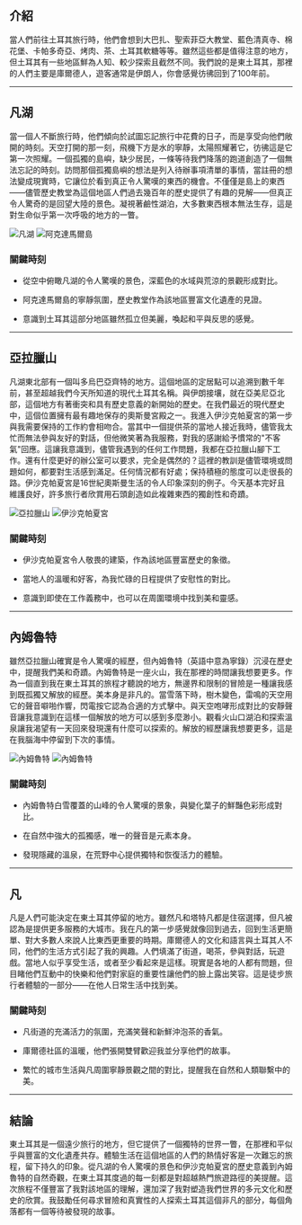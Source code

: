 ## 介紹

當人們前往土耳其旅行時，他們會想到大巴扎、聖索菲亞大教堂、藍色清真寺、棉花堡、卡帕多奇亞、烤肉、茶、土耳其軟糖等等。雖然這些都是值得注意的地方，但土耳其有一些地區鮮為人知、較少探索且截然不同。我們說的是東土耳其，那裡的人們主要是庫爾德人，遊客通常是伊朗人，你會感覺彷彿回到了100年前。

---

## 凡湖

當一個人不斷旅行時，他們傾向於試圖忘記旅行中花費的日子，而是享受向他們敞開的時刻。天空打開的那一刻，飛機下方是水的寧靜，太陽照耀著它，彷彿這是它第一次照耀。一個孤獨的島嶼，缺少居民，一條等待我們降落的跑道創造了一個無法忘記的時刻。訪問那個孤獨島嶼的想法是列入待辦事項清單的事情，當註冊的想法變成現實時，它讓位於看到真正令人驚嘆的東西的機會。不僅僅是島上的東西——儘管歷史教堂為這個地區人們過去幾百年的歷史提供了有趣的見解——但真正令人驚奇的是回望大陸的景色。凝視著鹼性湖泊，大多數東西根本無法生存，這是對生命似乎第一次呼吸的地方的一瞥。

![凡湖](https://twotrekkers.nyc3.cdn.digitaloceanspaces.com/media/multipart-uploads/Van2.svg)  ![阿克達馬爾島](https://twotrekkers.nyc3.cdn.digitaloceanspaces.com/media/multipart-uploads/Van5.svg)

### 關鍵時刻

- 從空中俯瞰凡湖的令人驚嘆的景色，深藍色的水域與荒涼的景觀形成對比。

- 阿克達馬爾島的寧靜氛圍，歷史教堂作為該地區豐富文化遺產的見證。

- 意識到土耳其這部分地區雖然孤立但美麗，喚起和平與反思的感覺。

---

## 亞拉臘山

凡湖東北部有一個叫多烏巴亞齊特的地方。這個地區的定居點可以追溯到數千年前，甚至超越我們今天所知道的現代土耳其名稱。與伊朗接壤，就在亞美尼亞北部，這個地方有著衝突和具有歷史意義的新開始的歷史。在我們最近的現代歷史中，這個位置擁有最有趣地保存的奧斯曼宮殿之一。我進入伊沙克帕夏宮的第一步與我需要保持的工作約會相吻合。當其中一個提供茶的當地人接近我時，儘管我太忙而無法參與友好的對話，但他微笑著為我服務，對我的感謝給予慣常的"不客氣"回應。這讓我意識到，儘管我遇到的任何工作問題，我都在亞拉臘山腳下工作。還有什麼更好的辦公室可以要求，完全是偶然的？這裡的教訓是儘管環境或問題如何，都要對生活感到滿足。任何情況都有好處；保持積極的態度可以走很長的路。伊沙克帕夏宮是16世紀奧斯曼生活的令人印象深刻的例子。今天基本完好且維護良好，許多旅行者欣賞用石頭創造如此複雜東西的獨創性和奇蹟。

![亞拉臘山](https://twotrekkers.nyc3.cdn.digitaloceanspaces.com/media/multipart-uploads/Van8.svg)  ![伊沙克帕夏宮](https://twotrekkers.nyc3.cdn.digitaloceanspaces.com/media/multipart-uploads/Van1.svg)

### 關鍵時刻

- 伊沙克帕夏宮令人敬畏的建築，作為該地區豐富歷史的象徵。

- 當地人的溫暖和好客，為我忙碌的日程提供了安慰性的對比。

- 意識到即使在工作義務中，也可以在周圍環境中找到美和靈感。

---

## 內姆魯特

雖然亞拉臘山確實是令人驚嘆的經歷，但內姆魯特（英語中意為寧錄）沉浸在歷史中，提醒我們美和奇蹟。內姆魯特是一座火山，我在那裡的時間讓我想要更多。作為一個直到我在東土耳其的旅程才聽說的地方，無邊界和限制的冒險是一種讓我感到既孤獨又解放的經歷。美本身是非凡的。當雪落下時，樹木變色，雷鳴的天空用它的聲音噼啪作響，閃電按它認為合適的方式擊中。與天空咆哮形成對比的安靜聲音讓我意識到在這樣一個解放的地方可以感到多麼渺小。觀看火山口湖泊和探索溫泉讓我渴望有一天回來發現還有什麼可以探索的。解放的經歷讓我想要更多，這是在我腦海中停留到下次的事情。

![內姆魯特](https://twotrekkers.nyc3.cdn.digitaloceanspaces.com/media/multipart-uploads/Van9.svg)  ![內姆魯特](https://twotrekkers.nyc3.cdn.digitaloceanspaces.com/media/multipart-uploads/Van10.svg)

### 關鍵時刻

- 內姆魯特白雪覆蓋的山峰的令人驚嘆的景象，與變化葉子的鮮豔色彩形成對比。

- 在自然中強大的孤獨感，唯一的聲音是元素本身。

- 發現隱藏的溫泉，在荒野中心提供獨特和恢復活力的體驗。

---

## 凡

凡是人們可能決定在東土耳其停留的地方。雖然凡和塔特凡都是住宿選擇，但凡被認為是提供更多服務的大城市。我在凡的第一步感覺就像回到過去，回到生活更簡單、對大多數人來說人比東西更重要的時期。庫爾德人的文化和語言與土耳其人不同，他們的生活方式引起了我的興趣。人們填滿了街道，喝茶，參與對話，玩遊戲。當地人似乎享受生活，或者至少看起來是這樣。現實是各地的人都有問題，但目睹他們互動中的快樂和他們對家庭的重要性讓他們的臉上露出笑容。這是徒步旅行者體驗的一部分——在他人日常生活中找到美。

### 關鍵時刻

- 凡街道的充滿活力的氛圍，充滿笑聲和新鮮沖泡茶的香氣。

- 庫爾德社區的溫暖，他們張開雙臂歡迎我並分享他們的故事。

- 繁忙的城市生活與凡周圍寧靜景觀之間的對比，提醒我在自然和人類聯繫中的美。

---

## 結論

東土耳其是一個遠少旅行的地方，但它提供了一個獨特的世界一瞥，在那裡和平似乎與豐富的文化遺產共存。體驗生活在這個地區的人們的熱情好客是一次難忘的旅程，留下持久的印象。從凡湖的令人驚嘆的景色和伊沙克帕夏宮的歷史意義到內姆魯特的自然奇觀，在東土耳其度過的每一刻都是對超越熱門旅遊路徑的美提醒。這次旅程不僅豐富了我對該地區的理解，還加深了我對塑造我們世界的多元文化和歷史的欣賞。我鼓勵任何尋求冒險和真實性的人探索土耳其這個非凡的部分，每個角落都有一個等待被發現的故事。
